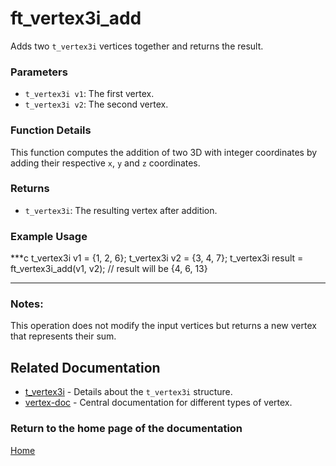 # ft_vertex3i_add
Adds two `t_vertex3i` vertices together and returns the result.

### Parameters
- `t_vertex3i v1`: The first vertex.
- `t_vertex3i v2`: The second vertex.

### Function Details
This function computes the addition of two 3D with integer coordinates by adding their respective `x`, `y` and `z` coordinates.

### Returns
- `t_vertex3i`: The resulting vertex after addition.

### Example Usage
***c
t_vertex3i v1 = {1, 2, 6};
t_vertex3i v2 = {3, 4, 7};
t_vertex3i result = ft_vertex3i_add(v1, v2);
// result will be {4, 6, 13}
***

### Notes:
This operation does not modify the input vertices but returns a new vertex that represents their sum.

## Related Documentation
- [t_vertex3i](./t_vertex3i.md) - Details about the `t_vertex3i` structure.
- [vertex-doc](../vertex-doc.md) - Central documentation for different types of vertex.

### Return to the home page of the documentation
[Home](../../home.md)